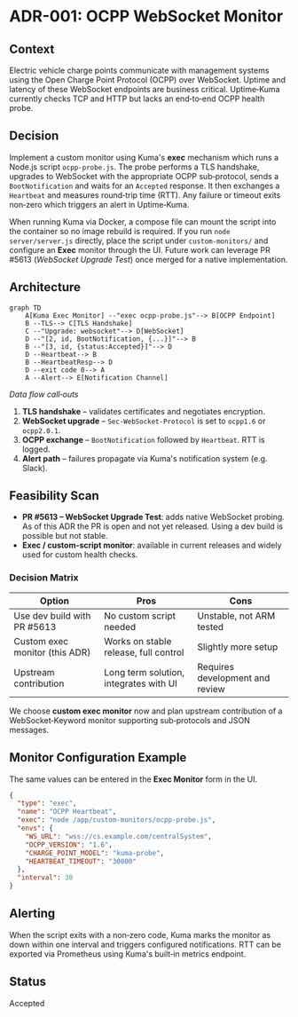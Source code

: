 # ADR-001: OCPP WebSocket Monitor

## Context
Electric vehicle charge points communicate with management systems using the Open Charge Point Protocol (OCPP) over WebSocket. Uptime and latency of these WebSocket endpoints are business critical. Uptime‑Kuma currently checks TCP and HTTP but lacks an end‑to‑end OCPP health probe.

## Decision
Implement a custom monitor using Kuma's **exec** mechanism which runs a Node.js script `ocpp-probe.js`. The probe performs a TLS handshake, upgrades to WebSocket with the appropriate OCPP sub‑protocol, sends a `BootNotification` and waits for an `Accepted` response. It then exchanges a `Heartbeat` and measures round‑trip time (RTT). Any failure or timeout exits non‑zero which triggers an alert in Uptime‑Kuma.

When running Kuma via Docker, a compose file can mount the script into the container so no image rebuild is required. If you run `node server/server.js` directly, place the script under `custom-monitors/` and configure an **Exec** monitor through the UI. Future work can leverage PR #5613 (*WebSocket Upgrade Test*) once merged for a native implementation.

## Architecture
```mermaid
graph TD
    A[Kuma Exec Monitor] --"exec ocpp-probe.js"--> B[OCPP Endpoint]
    B --TLS--> C[TLS Handshake]
    C --"Upgrade: websocket"--> D[WebSocket]
    D --"[2, id, BootNotification, {...}]"--> B
    B --"[3, id, {status:Accepted}]"--> D
    D --Heartbeat--> B
    B --HeartbeatResp--> D
    D --exit code 0--> A
    A --Alert--> E[Notification Channel]
```

*Data flow call‑outs*
1. **TLS handshake** – validates certificates and negotiates encryption.
2. **WebSocket upgrade** – `Sec-WebSocket-Protocol` is set to `ocpp1.6` or `ocpp2.0.1`.
3. **OCPP exchange** – `BootNotification` followed by `Heartbeat`. RTT is logged.
4. **Alert path** – failures propagate via Kuma's notification system (e.g. Slack).

## Feasibility Scan
- **PR #5613 – WebSocket Upgrade Test**: adds native WebSocket probing. As of this ADR the PR is open and not yet released. Using a dev build is possible but not stable.
- **Exec / custom-script monitor**: available in current releases and widely used for custom health checks.

### Decision Matrix
| Option | Pros | Cons |
|-------|------|------|
|Use dev build with PR #5613|No custom script needed|Unstable, not ARM tested|
|Custom exec monitor (this ADR)|Works on stable release, full control|Slightly more setup|
|Upstream contribution|Long term solution, integrates with UI|Requires development and review|

We choose **custom exec monitor** now and plan upstream contribution of a WebSocket‑Keyword monitor supporting sub‑protocols and JSON messages.

## Monitor Configuration Example
The same values can be entered in the **Exec Monitor** form in the UI.
```json
{
  "type": "exec",
  "name": "OCPP Heartbeat",
  "exec": "node /app/custom-monitors/ocpp-probe.js",
  "envs": {
    "WS_URL": "wss://cs.example.com/centralSystem",
    "OCPP_VERSION": "1.6",
    "CHARGE_POINT_MODEL": "kuma-probe",
    "HEARTBEAT_TIMEOUT": "30000"
  },
  "interval": 30
}
```

## Alerting
When the script exits with a non‑zero code, Kuma marks the monitor as down within one interval and triggers configured notifications. RTT can be exported via Prometheus using Kuma's built‑in metrics endpoint.

## Status
Accepted
